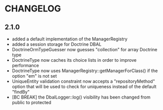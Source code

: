 CHANGELOG
=========

2.1.0
-----

 * added a default implementation of the ManagerRegistry
 * added a session storage for Doctrine DBAL
 * DoctrineOrmTypeGuesser now guesses "collection" for array Doctrine type
 * DoctrineType now caches its choice lists in order to improve performance
 * DoctrineType now uses ManagerRegistry::getManagerForClass() if the option "em" is not set
 * UniqueEntity validation constraint now accepts a "repositoryMethod" option that will be used to check for uniqueness instead of the default "findBy"
 * [BC BREAK] the DbalLogger::log() visibility has been changed from public to
   protected
